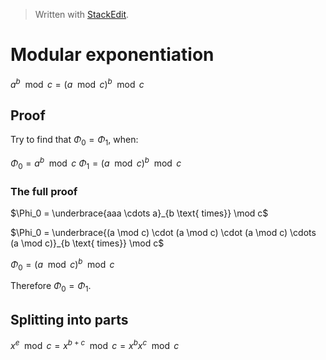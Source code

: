 > Written with [StackEdit](https://stackedit.io/).

# Modular exponentiation

$a^b \mod c = (a \mod c)^b \mod c$

## Proof

Try to find that $\Phi_0 = \Phi_1$, when:

$\Phi_0 = a^b \mod c$
$\Phi_1 = (a \mod c)^b \mod c$

### The full proof

$\Phi_0 = \underbrace{aaa \cdots a}_{b \text{ times}} \mod c$

$\Phi_0 = \underbrace{(a \mod c) \cdot (a \mod c) \cdot (a \mod c) \cdots (a \mod c)}_{b \text{ times}} \mod c$

$\Phi_0 = (a \mod c)^b \mod c$

Therefore $\Phi_0 = \Phi_1$.

## Splitting into parts

$x^e \mod c = x^{b+c} \mod c = x^bx^c \mod c$
